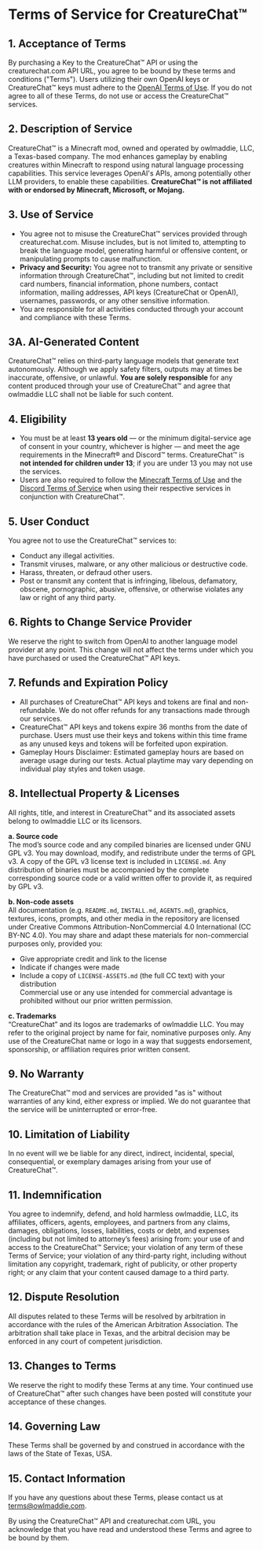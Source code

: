 # Terms of Service for CreatureChat™

## 1. Acceptance of Terms
By purchasing a Key to the CreatureChat™ API or using the creaturechat.com API URL, you agree to be bound by these 
terms and conditions ("Terms"). Users utilizing their own OpenAI keys or CreatureChat™ keys must adhere to the 
[OpenAI Terms of Use](https://openai.com/terms/). If you do not agree to all of these Terms, do not use or 
access the CreatureChat™ services.

## 2. Description of Service
CreatureChat™ is a Minecraft mod, owned and operated by owlmaddie, LLC, a Texas-based company. The mod enhances 
gameplay by enabling creatures within Minecraft to respond using natural language processing capabilities. 
This service leverages OpenAI's APIs, among potentially other LLM providers, to enable these capabilities. 
**CreatureChat™ is not affiliated with or endorsed by Minecraft, Microsoft, or Mojang.**

## 3. Use of Service
- You agree not to misuse the CreatureChat™ services provided through creaturechat.com. Misuse includes, but is not limited to, attempting to break the language model, generating harmful or offensive content, or manipulating prompts to cause malfunction.
- **Privacy and Security:** You agree not to transmit any private or sensitive information through CreatureChat™, including but not limited to credit card numbers, financial information, phone numbers, contact information, mailing addresses, API keys (CreatureChat or OpenAI), usernames, passwords, or any other sensitive information.
- You are responsible for all activities conducted through your account and compliance with these Terms.

## 3A. AI-Generated Content
CreatureChat™ relies on third-party language models that generate text autonomously. Although we apply safety filters, 
outputs may at times be inaccurate, offensive, or unlawful. **You are solely responsible** for any content produced 
through your use of CreatureChat™ and agree that owlmaddie LLC shall not be liable for such content.

## 4. Eligibility
- You must be at least **13 years old** — or the minimum digital-service age of consent in your country, whichever is higher — and meet the age requirements in the Minecraft® and Discord™ terms. CreatureChat™ is **not intended for children under 13**; if you are under 13 you may not use the services.
- Users are also required to follow the [Minecraft Terms of Use](https://www.minecraft.net/terms) and the [Discord Terms of Service](https://discord.com/terms) when using their respective services in conjunction with CreatureChat™.

## 5. User Conduct
You agree not to use the CreatureChat™ services to:
- Conduct any illegal activities.
- Transmit viruses, malware, or any other malicious or destructive code.
- Harass, threaten, or defraud other users.
- Post or transmit any content that is infringing, libelous, defamatory, obscene, pornographic, abusive, offensive, or otherwise violates any law or right of any third party.

## 6. Rights to Change Service Provider
We reserve the right to switch from OpenAI to another language model provider at any point. This change will not 
affect the terms under which you have purchased or used the CreatureChat™ API keys.

## 7. Refunds and Expiration Policy
- All purchases of CreatureChat™ API keys and tokens are final and non-refundable. We do not offer refunds for any transactions made through our services.
- CreatureChat™ API keys and tokens expire 36 months from the date of purchase. Users must use their keys and tokens within this time frame as any unused keys and tokens will be forfeited upon expiration.
- Gameplay Hours Disclaimer: Estimated gameplay hours are based on average usage during our tests. Actual playtime may vary depending on individual play styles and token usage.

## 8. Intellectual Property & Licenses
All rights, title, and interest in CreatureChat™ and its associated assets belong to owlmaddie LLC or its licensors.

**a. Source code**  
The mod’s source code and any compiled binaries are licensed under GNU GPL v3. You may download, modify, and 
redistribute under the terms of GPL v3. A copy of the GPL v3 license text is included in `LICENSE.md`. Any 
distribution of binaries must be accompanied by the complete corresponding source code or a valid written 
offer to provide it, as required by GPL v3.

**b. Non-code assets**  
All documentation (e.g. `README.md`, `INSTALL.md`, `AGENTS.md`), graphics, textures, icons, prompts, and other media in the repository 
are licensed under Creative Commons Attribution-NonCommercial 4.0 International (CC BY-NC 4.0). You may share and adapt 
these materials for non-commercial purposes only, provided you:
- Give appropriate credit and link to the license
- Indicate if changes were made
- Include a copy of `LICENSE-ASSETS.md` (the full CC text) with your distribution  
  Commercial use or any use intended for commercial advantage is prohibited without our prior written permission.

**c. Trademarks**  
“CreatureChat” and its logos are trademarks of owlmaddie LLC. You may refer to the original project by name for fair, 
nominative purposes only. Any use of the CreatureChat name or logo in a way that suggests endorsement, sponsorship, or 
affiliation requires prior written consent.

## 9. No Warranty
The CreatureChat™ mod and services are provided "as is" without warranties of any kind, either express or implied. 
We do not guarantee that the service will be uninterrupted or error-free.

## 10. Limitation of Liability
In no event will we be liable for any direct, indirect, incidental, special, consequential, or exemplary damages 
arising from your use of CreatureChat™.

## 11. Indemnification
You agree to indemnify, defend, and hold harmless owlmaddie, LLC, its affiliates, officers, agents, employees, and 
partners from any claims, damages, obligations, losses, liabilities, costs or debt, and expenses (including but not 
limited to attorney’s fees) arising from: your use of and access to the CreatureChat™ Service; your violation of 
any term of these Terms of Service; your violation of any third-party right, including without limitation any 
copyright, trademark, right of publicity, or other property right; or any claim that your content caused damage 
to a third party.

## 12. Dispute Resolution
All disputes related to these Terms will be resolved by arbitration in accordance with the rules of the 
American Arbitration Association. The arbitration shall take place in Texas, and the arbitral decision may 
be enforced in any court of competent jurisdiction.

## 13. Changes to Terms
We reserve the right to modify these Terms at any time. Your continued use of CreatureChat™ after such changes have 
been posted will constitute your acceptance of these changes.

## 14. Governing Law
These Terms shall be governed by and construed in accordance with the laws of the State of Texas, USA.

## 15. Contact Information
If you have any questions about these Terms, please contact us at [terms@owlmaddie.com](mailto:terms@owlmaddie.com).

By using the CreatureChat™ API and creaturechat.com URL, you acknowledge that you have read and understood these 
Terms and agree to be bound by them.
